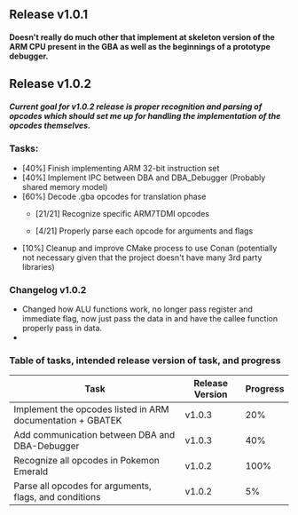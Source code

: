 ## __Release v1.0.1__
#### Doesn't really do much other that implement at skeleton version of the ARM CPU present in the GBA as well as the beginnings of a prototype debugger.


## __Release v1.0.2__
##### Current goal for v1.0.2 release is proper recognition and parsing of opcodes which should set me up for handling the implementation of the opcodes themselves.
### Tasks:

- [40%] Finish implementing ARM 32-bit instruction set
- [40%] Implement IPC between DBA and DBA_Debugger (Probably shared memory model)
- [60%] Decode .gba opcodes for translation phase
    - [21/21] Recognize specific ARM7TDMI opcodes
    
    - [4/21] Properly parse each opcode for arguments and flags
- [10%] Cleanup and improve CMake process to use Conan (potentially not necessary given that the project doesn't have many 3rd party libraries)
### Changelog v1.0.2

- Changed how ALU functions work, no longer pass register and immediate flag, now just pass the data in and have the callee function properly pass in data.
-

### Table of tasks, intended release version of task, and progress

| Task | Release Version | Progress |
| ---- | ----------------|----------|
| Implement the opcodes listed in ARM documentation + GBATEK| v1.0.3| 20%|
| Add communication between DBA and DBA-Debugger| v1.0.3 | 40%|
| Recognize all opcodes in Pokemon Emerald | v1.0.2 | 100%|
| Parse all opcodes for arguments, flags, and conditions | v1.0.2 | 5% |
